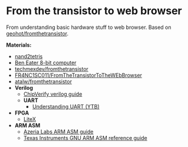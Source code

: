 # From the transistor to web browser

From understanding basic hardware stuff to web browser. Based on [geohot/fromthetransistor](https://github.com/geohot/fromthetransistor).

**Materials:**
- [nand2tetris](https://www.nand2tetris.org/)
- [Ben Eater 8-bit computer](https://eater.net/8bit)
- [techmexdev/fromthetransistor](https://github.com/techmexdev/fromthetransistor)
- [FR4NC1SC011/FromTheTransistorToTheWEbBrowser](https://github.com/FR4NC1SC011/FromTheTransistorToTheWEbBrowser)
- [atalw/fromthetransistor](https://github.com/atalw/fromthetransistor)
- **Verilog**
    - [ChipVerify verilog guide](https://www.chipverify.com/verilog/verilog-tutorial)
    - **UART**
        - [Understanding UART (YTB)](https://www.youtube.com/watch?v=sTHckUyxwp8)
- **FPGA**
    - [LiteX](https://github.com/enjoy-digital/litex)
- **ARM ASM**
    - [Azeria Labs ARM ASM guide](https://azeria-labs.com/writing-arm-assembly-part-1/)
    - [Texas Instruments GNU ARM ASM reference guide](https://software-dl.ti.com/codegen/docs/tiarmclang/compiler_tools_user_guide/gnu_syntax_arm_asm_language/index.html)
